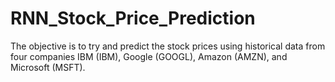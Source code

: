 # RNN_Stock_Price_Prediction
The objective is to try and predict the stock prices using historical data from four companies IBM (IBM), Google (GOOGL), Amazon (AMZN), and Microsoft (MSFT).

